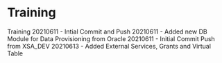 # Training
Training
20210611 - Intial Commit and Push
20210611 - Added new DB Module for Data Provisioning from Oracle
20210611 - Initial Commit Push from XSA_DEV
20210613 - Added External Services, Grants and Virtual Table